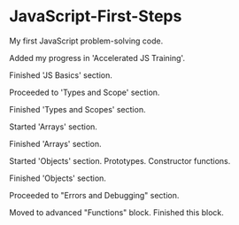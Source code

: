 # JavaScript-First-Steps
My first JavaScript problem-solving code.

Added my progress in 'Accelerated JS Training'.

Finished 'JS Basics' section.

Proceeded to 'Types and Scope' section.

Finished 'Types and Scopes' section.

Started 'Arrays' section.

Finished 'Arrays' section.

Started 'Objects' section. Prototypes. Constructor functions.

Finished 'Objects' section.

Proceeded to "Errors and Debugging" section.

Moved to advanced "Functions" block. Finished this block.
